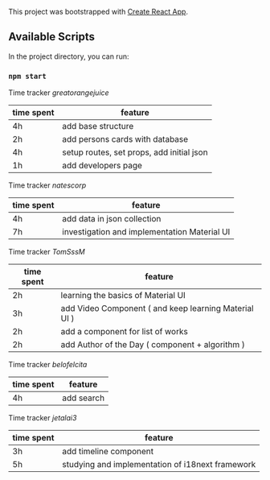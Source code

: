 This project was bootstrapped with [Create React App](https://github.com/facebook/create-react-app).

## Available Scripts

In the project directory, you can run:

### `npm start`

Time tracker
_greatorangejuice_

| time spent | feature                                   |
| ---------- | ----------------------------------------- |
| 4h         | add base structure                        |
| 2h         | add persons cards with database           |
| 4h         | setup routes, set props, add initial json |
| 1h      | add developers page                       |

Time tracker
_natescorp_

| time spent | feature                                      |
| ---------- | -------------------------------------------- |
| 4h         | add data in json collection                  |
| 7h         | investigation and implementation Material UI |

Time tracker
_TomSssM_

| time spent | feature                                               |
| ---------- | ----------------------------------------------------- |
| 2h         | learning the basics of Material UI                    |
| 3h         | add Video Component ( and keep learning Material UI ) |
| 2h         | add a component for list of works                     |
| 2h         | add Author of the Day ( component + algorithm )       |

Time tracker
_belofelcita_

| time spent | feature    |
| ---------- | ---------- |
| 4h         | add search |

Time tracker
_jetalai3_

| time spent | feature                                          |
| ---------- | -------------------------------------------------|
| 3h         | add timeline component                           |
| 5h         | studying and implementation of i18next framework |
